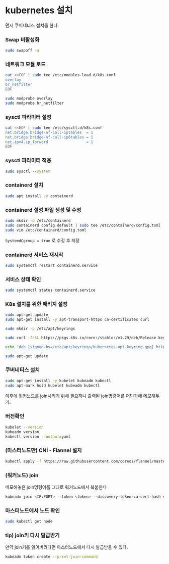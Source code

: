 # kubernetes 설치
먼저 쿠버네티스 설치를 한다.

### Swap 비활성화
```bash
sudo swapoff -a
```

### 네트워크 모듈 로드
```bash
cat <<EOF | sudo tee /etc/modules-load.d/k8s.conf
overlay
br_netfilter
EOF
```
```bash
sudo modprobe overlay
sudo modprobe br_netfilter
```
### sysctl 파라미터 설정
```bash
cat <<EOF | sudo tee /etc/sysctl.d/k8s.conf
net.bridge.bridge-nf-call-iptables  = 1
net.bridge.bridge-nf-call-ip6tables = 1
net.ipv4.ip_forward                 = 1
EOF
```

### sysctl 파라미터 적용
```bash
sudo sysctl --system
```

### containerd 설치
```bash
sudo apt install -y containerd
```


### containerd 설정 파일 생성 및 수정
```bash
sudo mkdir -p /etc/containerd
sudo containerd config default | sudo tee /etc/containerd/config.toml
sudo vim /etc/containerd/config.toml
```
`SystemdCgroup = true` 로 수정 후 저장

### containerd 서비스 재시작
```bash
sudo systemctl restart containerd.service
```

### 서비스 상태 확인
```bash
sudo systemctl status containerd.service
```
### K8s 설치를 위한 패키지 설정

```bash
sudo apt-get update
sudo apt-get install -y apt-transport-https ca-certificates curl
```

```bash
sudo mkdir -p /etc/apt/keyrings
```

```bash
sudo curl -fsSL https://pkgs.k8s.io/core:/stable:/v1.29/deb/Release.key | sudo gpg --dearmor -o /etc/apt/keyrings/kubernetes-apt-keyring.gpg
```

```bash
echo "deb [signed-by=/etc/apt/keyrings/kubernetes-apt-keyring.gpg] https://pkgs.k8s.io/core:/stable:/v1.29/deb/ /" | sudo tee /etc/apt/sources.list.d/kubernetes.list
```

```bash
sudo apt-get update
```

### 쿠버네티스 설치
```bash
sudo apt-get install -y kubelet kubeadm kubectl
sudo apt-mark hold kubelet kubeadm kubectl
```
이후에 워커노드를 join시키기 위해 필요하니 출력된 join명령어를 어딘가에 메모해두기. 

### 버전확인
```bash
kubelet --version
kubeadm version
kubectl version --output=yaml
```

### (마스터노드만) CNI - Flannel 설치 
```bash
kubectl apply -f https://raw.githubusercontent.com/coreos/flannel/master/Documentation/kube-flannel.yml
```

### (워커노드) join
메모해놓은 join명령어를 그대로 워커노드에서 복붙한다
```bash
kubeadm join <IP:PORT> --token <token> --discovery-token-ca-cert-hash sha256:<hash_number>
```

### 마스터노드에서 노드 확인
```bash
sudo kubectl get node
```

### tip) join키 다시 발급받기
만약 join키를 잃어버려다면 마스터노드에서 다시 발급받을 수 있다.
```bash
kubeadm token create --print-join-command
```
